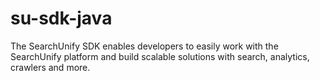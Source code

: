 # su-sdk-java
The SearchUnify SDK enables developers to easily work with the SearchUnify platform and build scalable solutions with search, analytics, crawlers and more.

